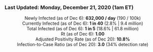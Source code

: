 ### Last Updated: Monday, December 21, 2020 (1am ET)
<p align="center">
Newly Infected (as of Dec 6): <b>632,000 / day</b> 
(190 / 100k)<br>
Currently Infected (as of Dec 6): <b>1 in 40</b>
(2.8% | 9.4 million)<br>
Total Infected (as of Dec 6): <b>1 in 5</b>
(18.6% | 61.8 million)<br>
Rt (as of Dec 6): <b>1.00</b><br>
Adjusted Positivity Rate (as of Dec 20): <b>10.8%</b><br>
Infection-to-Case Ratio (as of Dec 20): <b>3.0</b> (34% detection rate)</p>